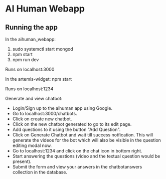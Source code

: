 # AI Human Webapp

## Running the app
In the aihuman_webapp:
1. sudo systemctl start mongod
2. npm start
3. npm run dev

Runs on localhost:3000

In the artemis-widget:
npm start

Runs on localhost:1234

Generate and view chatbot:

* Login/Sign up to the aihuman app using Google.
* Go to localhost:3000/chatbots.
* Click on create new chatbot.
* Click on the new chatbot generated to go to its edit page.
* Add questions to it using the button "Add Question".
* Click on Generate Chatbot and wait till success notfication. This will generate the videos for the bot which will also be visible in the question editing modal now.
* Go to localhost:1234 and click on the chat icon in bottom right.
* Start answering the questions (video and the textual question would be present).
* Submit the form and view your answers in the chatbotanswers collection in the database.
